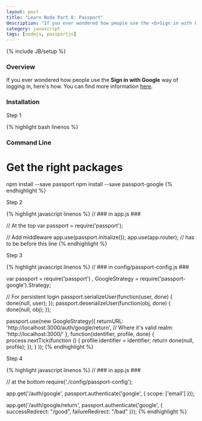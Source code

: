 ```yaml
---
layout: post
title: "Learn Node Part 8: Passport"
description: "If you ever wondered how people use the <b>Sign in with Google</b> way of logging in, here's how. You can find more information [here](https://github.com/GabrielGhe/NodePractice/tree/master/Server15Passport)."
category: javascript
tags: [nodejs, passportjs]
---
```

{% include JB/setup %}

<!-- Overview -->
<h3>Overview</h3>

If you ever wondered how people use the <b>Sign in with Google</b> way of logging in, here's how. You can find more information [here](https://github.com/GabrielGhe/NodePractice/tree/master/Server15Passport).

<h3>Installation</h3>

Step 1

<!-- Code _______________________________________-->
{% highlight bash linenos %}
### Command Line ###

# Get the right packages
npm install --save passport
npm install --save passport-google
{% endhighlight %}
<!-- /Code ^^^^^^^^^^^^^^^^^^^^^^^^^^^^^^^^^^^^^^-->

Step 2

<!-- Code _______________________________________-->
{% highlight javascript linenos %}
// ### in app.js ###

// At the top
var passport = require('passport');

// Add middleware
app.use(passport.initialize());
app.use(app.router);  // has to be before this line
{% endhighlight %}
<!-- /Code ^^^^^^^^^^^^^^^^^^^^^^^^^^^^^^^^^^^^^^-->

Step 3

<!-- Code _______________________________________-->
{% highlight javascript linenos %}
// ### in config/passport-config.js ###

var passport = require('passport')
  , GoogleStrategy = require('passport-google').Strategy;


// For persistent login
passport.serializeUser(function(user, done) {
  done(null, user);
});
passport.deserializeUser(function(obj, done) {
  done(null, obj);
});


passport.use(new GoogleStrategy({
    returnURL: 'http://localhost:3000/auth/google/return',
    // Where it's valid
    realm: 'http://localhost:3000/'
  },
  function(identifier, profile, done) {
    process.nextTick(function () {
      profile.identifier = identifier;
      return done(null, profile);
    });
  }
));
{% endhighlight %}
<!-- /Code ^^^^^^^^^^^^^^^^^^^^^^^^^^^^^^^^^^^^^^-->

Step 4

<!-- Code _______________________________________-->
{% highlight javascript linenos %}
// ### in app.js ###

// at the bottom
require('./config/passport-config');

app.get('/auth/google', passport.authenticate('google', {
  scope: ['email']
}));

app.get('/auth/google/return', passport.authenticate('google', {
  successRedirect: "/good",
  failureRedirect: "/bad"
}));
{% endhighlight %}
<!-- /Code ^^^^^^^^^^^^^^^^^^^^^^^^^^^^^^^^^^^^^^-->
